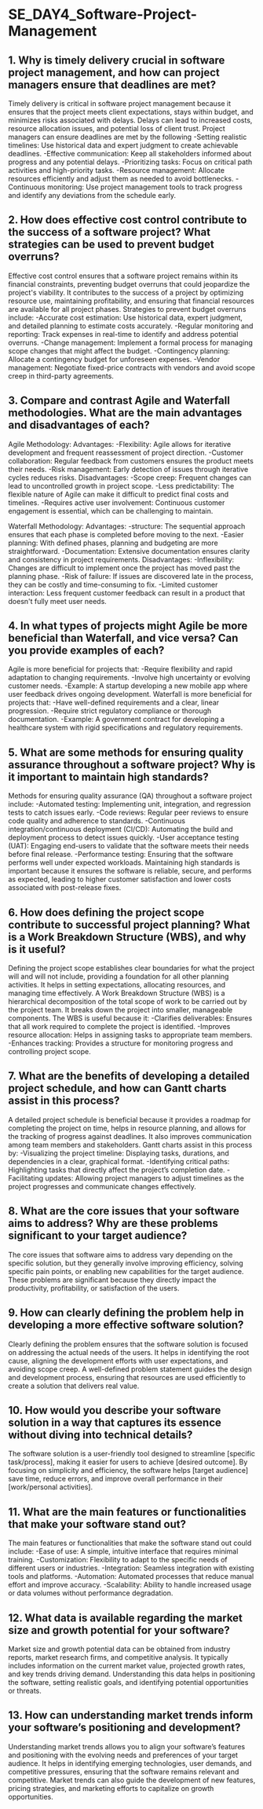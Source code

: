 # SE_DAY4_Software-Project-Management
## 1. Why is timely delivery crucial in software project management, and how can project managers ensure that deadlines are met?
Timely delivery is critical in software project management because it ensures that the project meets client expectations, stays within budget, and minimizes risks associated with delays. Delays can lead to increased costs, resource allocation issues, and potential loss of client trust. Project managers can ensure deadlines are met by the following
-Setting realistic timelines: Use historical data and expert judgment to create achievable deadlines.
-Effective communication: Keep all stakeholders informed about progress and any potential delays.
-Prioritizing tasks: Focus on critical path activities and high-priority tasks.
-Resource management: Allocate resources efficiently and adjust them as needed to avoid bottlenecks.
-Continuous monitoring: Use project management tools to track progress and identify any deviations from the schedule early.

## 2. How does effective cost control contribute to the success of a software project? What strategies can be used to prevent budget overruns?
Effective cost control ensures that a software project remains within its financial constraints, preventing budget overruns that could jeopardize the project's viability. It contributes to the success of a project by optimizing resource use, maintaining profitability, and ensuring that financial resources are available for all project phases. Strategies to prevent budget overruns include:
-Accurate cost estimation: Use historical data, expert judgment, and detailed planning to estimate costs accurately.
-Regular monitoring and reporting: Track expenses in real-time to identify and address potential overruns.
-Change management: Implement a formal process for managing scope changes that might affect the budget.
-Contingency planning: Allocate a contingency budget for unforeseen expenses.
-Vendor management: Negotiate fixed-price contracts with vendors and avoid scope creep in third-party agreements.

## 3. Compare and contrast Agile and Waterfall methodologies. What are the main advantages and disadvantages of each?
Agile Methodology:
Advantages:
-Flexibility: Agile allows for iterative development and frequent reassessment of project direction.
-Customer collaboration: Regular feedback from customers ensures the product meets their needs.
-Risk management: Early detection of issues through iterative cycles reduces risks.
Disadvantages:
-Scope creep: Frequent changes can lead to uncontrolled growth in project scope.
-Less predictability: The flexible nature of Agile can make it difficult to predict final costs and timelines.
-Requires active user involvement: Continuous customer engagement is essential, which can be challenging to maintain.

Waterfall Methodology:
Advantages:
-structure: The sequential approach ensures that each phase is completed before moving to the next.
-Easier planning: With defined phases, planning and budgeting are more straightforward.
-Documentation: Extensive documentation ensures clarity and consistency in project requirements.
Disadvantages:
-Inflexibility: Changes are difficult to implement once the project has moved past the planning phase.
-Risk of failure: If issues are discovered late in the process, they can be costly and time-consuming to fix.
-Limited customer interaction: Less frequent customer feedback can result in a product that doesn't fully meet user needs.

## 4. In what types of projects might Agile be more beneficial than Waterfall, and vice versa? Can you provide examples of each?
Agile is more beneficial for projects that:
-Require flexibility and rapid adaptation to changing requirements.
-Involve high uncertainty or evolving customer needs.
-Example: A startup developing a new mobile app where user feedback drives ongoing development.
Waterfall is more beneficial for projects that:
-Have well-defined requirements and a clear, linear progression.
-Require strict regulatory compliance or thorough documentation.
-Example: A government contract for developing a healthcare system with rigid specifications and regulatory requirements.

## 5. What are some methods for ensuring quality assurance throughout a software project? Why is it important to maintain high standards?
Methods for ensuring quality assurance (QA) throughout a software project include:
-Automated testing: Implementing unit, integration, and regression tests to catch issues early.
-Code reviews: Regular peer reviews to ensure code quality and adherence to standards.
-Continuous integration/continuous deployment (CI/CD): Automating the build and deployment process to detect issues quickly.
-User acceptance testing (UAT): Engaging end-users to validate that the software meets their needs before final release.
-Performance testing: Ensuring that the software performs well under expected workloads.
Maintaining high standards is important because it ensures the software is reliable, secure, and performs as expected, leading to higher customer satisfaction and lower costs associated with post-release fixes.

## 6. How does defining the project scope contribute to successful project planning? What is a Work Breakdown Structure (WBS), and why is it useful?
Defining the project scope establishes clear boundaries for what the project will and will not include, providing a foundation for all other planning activities. It helps in setting expectations, allocating resources, and managing time effectively.
A Work Breakdown Structure (WBS) is a hierarchical decomposition of the total scope of work to be carried out by the project team. It breaks down the project into smaller, manageable components. The WBS is useful because it:
-Clarifies deliverables: Ensures that all work required to complete the project is identified.
-Improves resource allocation: Helps in assigning tasks to appropriate team members.
-Enhances tracking: Provides a structure for monitoring progress and controlling project scope.

## 7. What are the benefits of developing a detailed project schedule, and how can Gantt charts assist in this process?
A detailed project schedule is beneficial because it provides a roadmap for completing the project on time, helps in resource planning, and allows for the tracking of progress against deadlines. It also improves communication among team members and stakeholders.
Gantt charts assist in this process by:
-Visualizing the project timeline: Displaying tasks, durations, and dependencies in a clear, graphical format.
-Identifying critical paths: Highlighting tasks that directly affect the project’s completion date.
-Facilitating updates: Allowing project managers to adjust timelines as the project progresses and communicate changes effectively.

## 8. What are the core issues that your software aims to address? Why are these problems significant to your target audience?
The core issues that software aims to address vary depending on the specific solution, but they generally involve improving efficiency, solving specific pain points, or enabling new capabilities for the target audience. These problems are significant because they directly impact the productivity, profitability, or satisfaction of the users.

## 9. How can clearly defining the problem help in developing a more effective software solution?
Clearly defining the problem ensures that the software solution is focused on addressing the actual needs of the users. It helps in identifying the root cause, aligning the development efforts with user expectations, and avoiding scope creep. A well-defined problem statement guides the design and development process, ensuring that resources are used efficiently to create a solution that delivers real value.

## 10. How would you describe your software solution in a way that captures its essence without diving into technical details?
The software solution is a user-friendly tool designed to streamline [specific task/process], making it easier for users to achieve [desired outcome]. By focusing on simplicity and efficiency, the software helps [target audience] save time, reduce errors, and improve overall performance in their [work/personal activities].

## 11. What are the main features or functionalities that make your software stand out?
The main features or functionalities that make the software stand out could include:
-Ease of use: A simple, intuitive interface that requires minimal training.
-Customization: Flexibility to adapt to the specific needs of different users or industries.
-Integration: Seamless integration with existing tools and platforms.
-Automation: Automated processes that reduce manual effort and improve accuracy.
-Scalability: Ability to handle increased usage or data volumes without performance degradation.

## 12. What data is available regarding the market size and growth potential for your software?
Market size and growth potential data can be obtained from industry reports, market research firms, and competitive analysis. It typically includes information on the current market value, projected growth rates, and key trends driving demand. Understanding this data helps in positioning the software, setting realistic goals, and identifying potential opportunities or threats.

## 13. How can understanding market trends inform your software’s positioning and development?
Understanding market trends allows you to align your software’s features and positioning with the evolving needs and preferences of your target audience. It helps in identifying emerging technologies, user demands, and competitive pressures, ensuring that the software remains relevant and competitive. Market trends can also guide the development of new features, pricing strategies, and marketing efforts to capitalize on growth opportunities.
